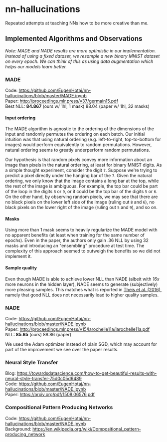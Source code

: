 # nn-hallucinations

Repeated attempts at teaching NNs how to be more creative than me.

## Implemented Algorithms and Observations

*Note: MADE and NADE results are more optimistic in our implementation. Instead of using a fixed dataset, we resample a new binary MNIST dataset on every epoch. We can think of this as using data augmentation which helps our models learn better.*

### MADE

Code: https://github.com/EugenHotaj/nn-hallucinations/blob/master/MADE.ipynb <br>
Paper: http://proceedings.mlr.press/v37/germain15.pdf <br>
Best NLL: **84.867** (ours w/ 1hl, 1 mask) 88.04 (paper w/ 1hl, 32 masks)

#### Input ordering
The MADE algorithm is agnostic to the ordering of the dimensions of the input and randomly permutes the ordering on each batch. Our initial intuition was that using natural ordering (e.g. left-to-right, top-to-bottom for images) would perform equivalently to random permutations. However, natural ordering seems to greatly underperform random permutations. 

Our hypothesis is that random pixels convey more information about an image than pixels in the natural ordering, at least for binary MNIST digits. As a simple thought experiment, consider the digit `7`. Suppose we're trying to predict a pixel directly under the hanging bar of the `7`. Given the natural ordering, we only know that the image contains a long bar at the top, while the rest of the image is ambiguous. For example, the top bar could be part of the loop in the digits `8` or `9`, or it could be the top bar of the digits `5` or `6`. On the other hand, by observing random pixels, we may see that there are no black pixels on the lower left side of the image (ruling out `8` and `6`), no black pixels on the lower right of the image (ruling out `5` and `9`), and so on. 

#### Masks
Using more than 1 mask seems to heavily regularize the MADE model with no apparent benefits (at least when training for the same number of epochs). Even in the paper, the authors only gain .36 NLL by using 32 masks and introducing an "ensembling" procedure at test time. The complexity of this approach seemed to outweigh the benefits so we did not implement it.

#### Sample quality
Even though MADE is able to achieve lower NLL than NADE (albeit with *16x* more neurons in the hidden layer), NADE seems to generate (subjectively) more pleasing samples. This matches what is reported in [Theis et al. (2016)](https://arxiv.org/abs/1511.01844), namely that good NLL does not necessarily lead to higher quality samples. 

### NADE

Code: https://github.com/EugenHotaj/nn-hallucinations/blob/master/NADE.ipynb <br>
Paper: http://proceedings.mlr.press/v15/larochelle11a/larochelle11a.pdf <br>
NLL: **85.65** (ours) 88.86 (paper)

We used the Adam optimizer instead of plain SGD, which may account for part of the improvement we see over the paper results. 

### Neural Style Transfer

Blog: https://towardsdatascience.com/how-to-get-beautiful-results-with-neural-style-transfer-75d0c05d6489 <br>
Code: https://github.com/EugenHotaj/nn-hallucinations/blob/master/NADE.ipynb <br>
Paper: https://arxiv.org/pdf/1508.06576.pdf

### Compositional Pattern Producing Networks

Code: https://github.com/EugenHotaj/nn-hallucinations/blob/master/NADE.ipynb <br>
Background: https://en.wikipedia.org/wiki/Compositional_pattern-producing_network
